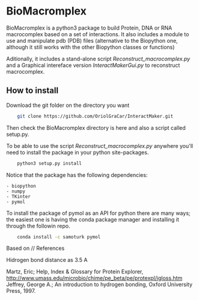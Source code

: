 # BioMacromplex

BioMacromplex is a python3 package to build Protein, DNA or RNA macrocomplex based on a set of interactions. It also includes a module to use and manipulate pdb (PDB) files (alternative to the Biopython one, although it still works with the other Biopython classes or functions)

Aditionally, it includes a stand-alone script *Reconstruct_macrocomplex.py* and a Graphical intereface version *InteractMakerGui.py* to reconstruct macrocomplex.
## How to install

Download the git folder on the directory you want

```bash
    git clone https://github.com/OriolGraCar/InteractMaker.git
```

Then check the BioMacromplex directory is here and also a script called setup.py. 

To be able to use the script *Reconstruct_macrocomplex.py* anywhere you'll need to install the package in your python site-packages.

```bash
    python3 setup.py install
```

Notice that the package has the following dependencies:
	
	- biopython
	- numpy
	- TKinter
	- pymol

To install the package of pymol as an API for python there are many ways; the easiest one is having the conda package manager and installing it through the followin repo.

```bash
    conda install -c samoturk pymol
```




Based on // References

Hidrogen bond distance as 3.5 A

  Martz, Eric; Help, Index & Glossary for Protein Explorer, http://www.umass.edu/microbio/chime/pe_beta/pe/protexpl/igloss.htm
  Jeffrey, George A.; An introduction to hydrogen bonding, Oxford University Press, 1997.
